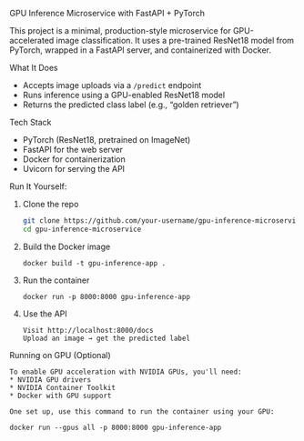 GPU Inference Microservice with FastAPI + PyTorch

This project is a minimal, production-style microservice for GPU-accelerated image classification. 
It uses a pre-trained ResNet18 model from PyTorch, wrapped in a FastAPI server, and containerized with Docker.

What It Does

- Accepts image uploads via a `/predict` endpoint
- Runs inference using a GPU-enabled ResNet18 model
- Returns the predicted class label (e.g., “golden retriever”)

Tech Stack 
- PyTorch (ResNet18, pretrained on ImageNet)
- FastAPI for the web server
- Docker for containerization
- Uvicorn for serving the API


Run It Yourself:

1. Clone the repo
   ```bash
   git clone https://github.com/your-username/gpu-inference-microservice.git
   cd gpu-inference-microservice
   ```

2. Build the Docker image
   ```
   docker build -t gpu-inference-app .
   ```
3. Run the container
   ```
   docker run -p 8000:8000 gpu-inference-app
   ```
4. Use the API
   ```
   Visit http://localhost:8000/docs
   Upload an image → get the predicted label
   ```

Running on GPU (Optional) 
   ```
   To enable GPU acceleration with NVIDIA GPUs, you'll need:
   * NVIDIA GPU drivers
   * NVIDIA Container Toolkit
   * Docker with GPU support

   One set up, use this command to run the container using your GPU:

   docker run --gpus all -p 8000:8000 gpu-inference-app
   ```

   
